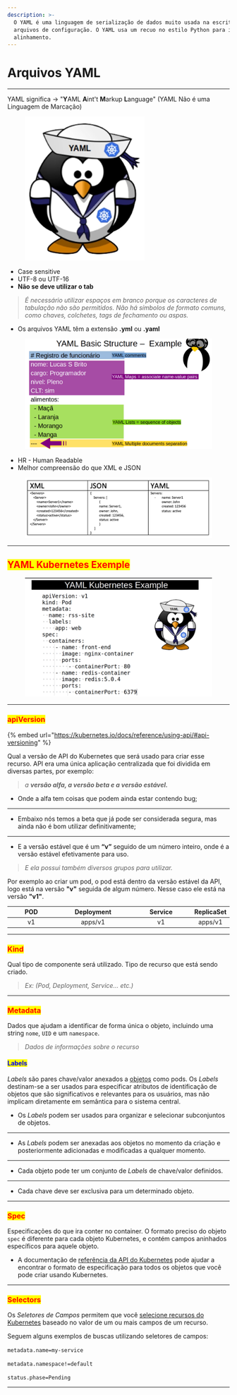 ```yaml
---
description: >-
  O YAML é uma linguagem de serialização de dados muito usada na escrita de
  arquivos de configuração. O YAML usa um recuo no estilo Python para indicar o
  alinhamento.
---
```


# Arquivos YAML

***

YAML significa -> "**Y**AML **A**int't **M**arkup **L**anguage" (YAML Não é uma Linguagem de Marcação)

<figure><img src="../.gitbook/assets/image (64).png" alt=""><figcaption></figcaption></figure>

* Case sensitive
* UTF-8 ou UTF-16
* **Não se deve utilizar o tab**

> _É necessário utilizar espaços em branco porque os caracteres de tabulação não são permitidos. Não há símbolos de formato comuns, como chaves, colchetes, tags de fechamento ou aspas._

* Os arquivos YAML têm a extensão **.yml** ou **.yaml**

<figure><img src="../.gitbook/assets/image (65).png" alt=""><figcaption></figcaption></figure>

* HR - Human Readable
* Melhor compreensão do que XML e JSON

<figure><img src="../.gitbook/assets/image (18).png" alt=""><figcaption></figcaption></figure>

***

## <mark style="color:red;">YAML Kubernetes Exemple</mark>

<figure><img src="../.gitbook/assets/image (19).png" alt=""><figcaption></figcaption></figure>

***

### <mark style="color:red;">apiVersion</mark>&#x20;

{% embed url="https://kubernetes.io/docs/reference/using-api/#api-versioning" %}

Qual a versão de API do Kubernetes que será usado para criar esse recurso. API era uma única aplicação centralizada que foi dividida em diversas partes, por exemplo:&#x20;

> _a **versão alfa, a versão beta e a versão estável.**_&#x20;

* Onde a alfa tem coisas que podem ainda estar contendo bug;&#x20;

***

* Embaixo nós temos a beta que já pode ser considerada segura, mas ainda não é bom utilizar definitivamente;&#x20;

***

* E a versão estável que é um **“v”** seguido de um número inteiro, onde é a versão estável efetivamente para uso.&#x20;

> _E ela possui também diversos grupos para utilizar._

Por exemplo ao criar um pod, o pod está dentro da versão estável da API, logo está na versão **"v"** seguida de algum número. Nesse caso ele está na versão **"v1"**.

<table><thead><tr><th width="146" align="center">POD</th><th width="218" align="center">Deployment </th><th width="180" align="center">Service</th><th align="center">ReplicaSet</th></tr></thead><tbody><tr><td align="center">v1</td><td align="center">apps/v1</td><td align="center">v1</td><td align="center">apps/v1</td></tr></tbody></table>

***

### <mark style="color:red;">Kind</mark>&#x20;

Qual tipo de componente será utilizado.   Tipo de recurso que está sendo criado.

> _Ex: (Pod, Deployment, Service... etc.)_

***

### <mark style="color:red;">Metadata</mark>&#x20;

Dados que ajudam a identificar de forma única o objeto, incluindo uma string `nome`, `UID` e um `namespace`.&#x20;

> _Dados de informações sobre o recurso_

#### <mark style="color:blue;">Labels</mark>

_Labels_ são pares chave/valor anexados a [objetos](https://kubernetes.io/docs/concepts/overview/working-with-objects/#kubernetes-objects) como pods. Os _Labels_ destinam-se a ser usados ​​para especificar atributos de identificação de objetos que são significativos e relevantes para os usuários, mas não implicam diretamente em semântica para o sistema central.

* Os _Labels_ podem ser usados ​​para organizar e selecionar subconjuntos de objetos.

***

* As _Labels_ podem ser anexadas aos objetos no momento da criação e posteriormente adicionadas e modificadas a qualquer momento.

***

* Cada objeto pode ter um conjunto de _Labels_ de chave/valor definidos.

***

* Cada chave deve ser exclusiva para um determinado objeto.

***

### <mark style="color:red;">Spec</mark>&#x20;

Especificações do que ira conter no container.  O formato preciso do objeto `spec` é diferente para cada objeto Kubernetes, e contém campos aninhados específicos para aquele objeto.&#x20;

* A documentação de [referência da API do Kubernetes](https://kubernetes.io/docs/reference/kubernetes-api/) pode ajudar a encontrar o formato de especificação para todos os objetos que você pode criar usando Kubernetes.

***

### <mark style="color:red;">Selectors</mark>

Os _Seletores de Campos_ permitem que você [selecione recursos do Kubernetes](https://kubernetes.io/docs/concepts/overview/working-with-objects/kubernetes-objects) baseado no valor de um ou mais campos de um recurso.&#x20;

Seguem alguns exemplos de buscas utilizando seletores de campos:

`metadata.name=my-service`

`metadata.namespace!=default`

`status.phase=Pending`

***

